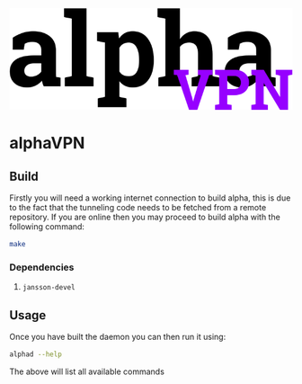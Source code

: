 ![](branding/logo.png)

alphaVPN
========

## Build

Firstly you will need a working internet connection to build alpha, this is due to the fact
that the tunneling code needs to be fetched from a remote repository. If you are online
then you may proceed to build alpha with the following command:

```bash
make
```

### Dependencies

1. `jansson-devel`

## Usage

Once you have built the daemon you can then run it using:

```bash
alphad --help
```

The above will list all available commands

